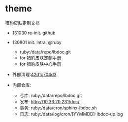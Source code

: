 theme
====================

猎豹皮肤定制文档
- 131030 re-init. github

- 130801 init. Intra. @ruby
    - ruby:/data/repo/lbdoc.git
    - for 猎豹皮肤定制手册
    - for 猎豹皮肤中心手册

- 外部清理:[42d1c704d3](https://github.com/lb-crx/doc/commit/42d1c704d30c3dbbc90547fa21d0c636b803059b)
- 内部仓库:
    - 仓库: ruby:/data/repo/lbdoc.git
    - 发布: http://10.33.20.231/doc/
    - 事务: ruby:/data/cron/sphinx-lbdoc.sh
    - 日志: ruby:/data/log/cron/[YYMMDD]-lbdoc-up.log

